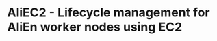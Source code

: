 AliEC2 - Lifecycle management for AliEn worker nodes using EC2
==============================================================


